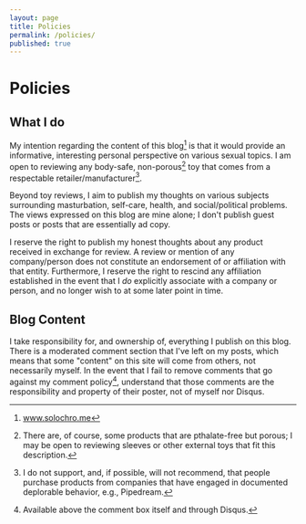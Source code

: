 ```yaml
---
layout: page
title: Policies
permalink: /policies/
published: true
---
```


# Policies

## What I do

My intention regarding the content of this blog[^1] is that it would provide an informative, interesting personal perspective on various sexual topics. I am open to reviewing any body-safe, non-porous[^2] toy that comes from a respectable retailer/manufacturer[^3]. 

Beyond toy reviews, I aim to publish my thoughts on various subjects surrounding masturbation, self-care, health, and social/political problems. The views expressed on this blog are mine alone; I don't publish guest posts or posts that are essentially ad copy.

I reserve the right to publish my honest thoughts about any product received in exchange for review. A review or mention of any company/person does not constitute an endorsement of or affiliation with that entity. Furthermore, I reserve the right to rescind any affiliation established in the event that I *do* explicitly associate with a company or person, and no longer wish to at some later point in time.

## Blog Content

I take responsibility for, and ownership of, everything I publish on this blog. There is a moderated comment section that I've left on my posts, which means that some "content" on this site will come from others, not necessarily myself. In the event that I fail to remove comments that go against my comment policy[^4], understand that those comments are the responsibility and property of their poster, not of myself nor Disqus.

[^1]: www.solochro.me
[^2]: There are, of course, some products that are pthalate-free but porous; I may be open to reviewing sleeves or other external toys that fit this description.
[^3]: I do not support, and, if possible, will not recommend, that people purchase products from companies that have engaged in documented deplorable behavior, e.g., Pipedream.
[^4]: Available above the comment box itself and through Disqus.